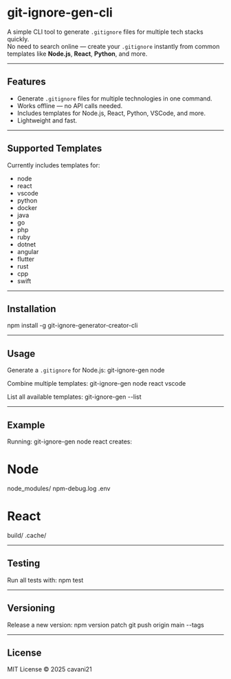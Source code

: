# git-ignore-gen-cli

A simple CLI tool to generate `.gitignore` files for multiple tech stacks quickly.  
No need to search online — create your `.gitignore` instantly from common templates like **Node.js**, **React**, **Python**, and more.

---

## Features
- Generate `.gitignore` files for multiple technologies in one command.
- Works offline — no API calls needed.
- Includes templates for Node.js, React, Python, VSCode, and more.
- Lightweight and fast.


---

## Supported Templates
Currently includes templates for:

- node
- react
- vscode
- python
- docker
- java
- go
- php
- ruby
- dotnet
- angular
- flutter
- rust
- cpp
- swift


---

## Installation
npm install -g git-ignore-generator-creator-cli

---

## Usage

Generate a `.gitignore` for Node.js:
git-ignore-gen node

Combine multiple templates:
git-ignore-gen node react vscode

List all available templates:
git-ignore-gen --list

---

## Example
Running:
git-ignore-gen node react
creates:
# Node
node_modules/
npm-debug.log
.env

# React
build/
.cache/

---

## Testing
Run all tests with:
npm test

---

## Versioning
Release a new version:
npm version patch
git push origin main --tags

---

## License
MIT License © 2025 cavani21
